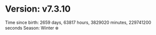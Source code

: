 # Version: v7.3.10
Time since birth: 2659 days, 63817 hours, 3829020 minutes, 229741200 seconds
Season: Winter ❄️
